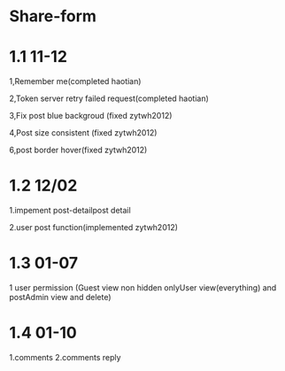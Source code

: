 # Share-form
# 1.1  11-12

1,Remember me(completed haotian)

2,Token server retry failed request(completed haotian)

3,Fix post blue backgroud (fixed zytwh2012) 

4,Post size consistent (fixed zytwh2012) 

6,post border hover(fixed zytwh2012)


# 1.2 12/02

1.impement post-detailpost detail

2.user post function(implemented zytwh2012)


# 1.3 01-07 

1 user permission (Guest view non hidden onlyUser view(everything) and postAdmin view and delete)

# 1.4 01-10

1.comments 
2.comments reply
